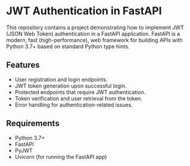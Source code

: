 # JWT Authentication in FastAPI
This repository contains a project demonstrating how to implement JWT (JSON Web Token) authentication in a FastAPI application. FastAPI is a modern, fast (high-performance), web framework for building APIs with Python 3.7+ based on standard Python type hints.

## Features
* User registration and login endpoints.
* JWT token generation upon successful login.
* Protected endpoints that require JWT authentication.
* Token verification and user retrieval from the token.
* Error handling for authentication-related issues.

## Requirements
* Python 3.7+
* FastAPI
* PyJWT
* Uvicorn (for running the FastAPI app)